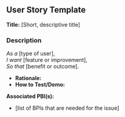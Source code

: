 ## User Story Template

**Title:** [Short, descriptive title]  

### Description  
_As a_ [type of user],  
_I want_ [feature or improvement],  
_So that_ [benefit or outcome].  

- **Rationale:** 
- **How to Test/Demo:** 

**Associated PBI(s):**
- [list of BPIs that are needed for the issue]